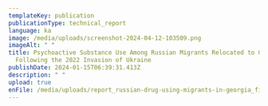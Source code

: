 ```yaml
---
templateKey: publication
publicationType: technical_report
language: ka
image: /media/uploads/screenshot-2024-04-12-103509.png
imageAlt: " "
title: Psychoactive Substance Use Among Russian Migrants Relocated to Georgia
  Following the 2022 Invasion of Ukraine
publishDate: 2024-01-15T06:39:31.413Z
description: " "
upload: true
enFile: /media/uploads/report_russian-drug-using-migrants-in-georgia_final_1.pdf
---
```

